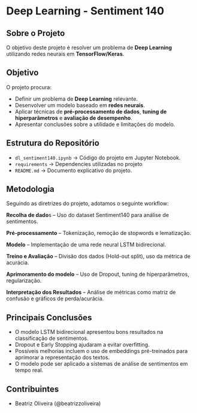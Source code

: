 # Deep Learning - Sentiment 140

## Sobre o Projeto
O objetivo deste projeto é resolver um problema de **Deep Learning** utilizando redes neurais em **TensorFlow/Keras**.

## Objetivo
O projeto procura:
- Definir um problema de **Deep Learning** relevante.
- Desenvolver um modelo baseado em **redes neurais**.
- Aplicar técnicas de **pré-processamento de dados**, **tuning de hiperparâmetros** e **avaliação de desempenho**.
- Apresentar conclusões sobre a utilidade e limitações do modelo.

## Estrutura do Repositório
- `dl_sentiment140.ipynb` → Código do projeto em Jupyter Notebook.
- `requirements` → Dependencies utilizadas no projeto
- `README.md` → Documento explicativo do projeto.

## Metodologia
Seguindo as diretrizes do projeto, adotamos o seguinte workflow:

**Recolha de dado**s – Uso do dataset Sentiment140 para análise de sentimentos.

**Pré-processamento** – Tokenização, remoção de stopwords e lematização.

**Modelo** – Implementação de uma rede neural LSTM bidirecional.

**Treino e Avaliação** – Divisão dos dados (Hold-out split), uso da métrica de acurácia.

**Aprimoramento do modelo** – Uso de Dropout, tuning de hiperparâmetros, regularização.

**Interpretação dos Resultados** – Análise de métricas como matriz de confusão e gráficos de perda/acurácia.

## Principais Conclusões
- O modelo LSTM bidirecional apresentou bons resultados na classificação de sentimentos.
- Dropout e Early Stopping ajudaram a evitar overfitting.
- Possíveis melhorias incluem o uso de embeddings pré-treinados para aprimorar a representação dos textos.
- O modelo pode ser aplicado a sistemas de análise de sentimentos em tempo real.

## Contribuintes
- Beatriz Oliveira (@beatrizzoliveira)

